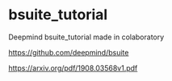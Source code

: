 # bsuite_tutorial
Deepmind bsuite_tutorial made in colaboratory

https://github.com/deepmind/bsuite

https://arxiv.org/pdf/1908.03568v1.pdf
